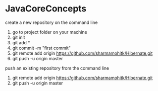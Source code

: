 # JavaCoreConcepts
create a new repository on the command line
1. go to project folder on your machine
2. git init
3. git add *
4. git commit -m "first commit"
5. git remote add origin https://github.com/sharmamohitk/Hibernate.git
6. git push -u origin master

push an existing repository from the command line
1. git remote add origin https://github.com/sharmamohitk/Hibernate.git
2. git push -u origin master
